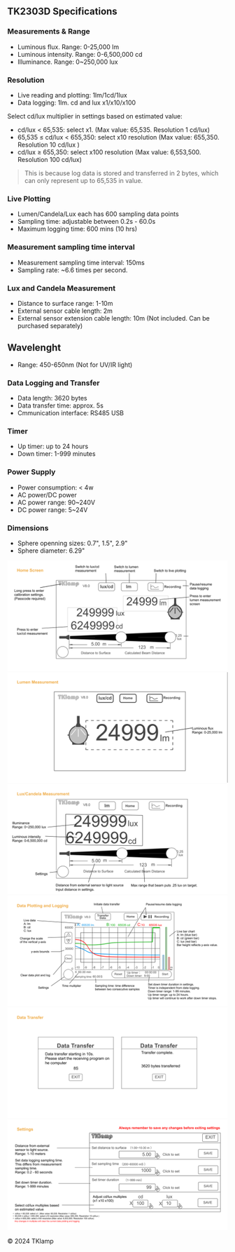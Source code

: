 ## TK2303D Specifications

### Measurements & Range
- Luminous flux. Range: 0-25,000 lm
- Luminous intensity. Range: 0-6,500,000 cd 
- Illuminance. Range: 0~250,000 lux 

### Resolution
- Live reading and plotting: 1lm/1cd/1lux
- Data logging: 1lm. cd and lux x1/x10/x100

Select cd/lux multiplier in settings based on estimated value:
- cd/lux < 65,535:  select x1. (Max value: 65,535. Resolution 1 cd/lux)
- 65,535 ≤ cd/lux < 655,350: select x10 resolution (Max value: 655,350. Resolution 10 cd/lux )
- cd/lux ≥ 655,350: select x100 resolution (Max value: 6,553,500. Resolution 100 cd/lux)

> This is because log data is stored and transferred in 2 bytes, which can only represent up to 65,535 in value.

### Live Plotting
- Lumen/Candela/Lux each has 600 sampling data points 
- Sampling time: adjustable between 0.2s - 60.0s
- Maximum logging time: 600 mins (10 hrs)

### Measurement sampling time interval
- Measurement sampling time interval: 150ms
- Sampling rate: ~6.6 times per second.

### Lux and Candela Measurement
- Distance to surface range: 1-10m
- External sensor cable length: 2m
- External sensor extension cable length: 10m (Not included. Can be purchased separately)

## Wavelenght 
- Range: 450-650nm (Not for UV/IR light) 

### Data Logging and Transfer
- Data length: 3620 bytes
- Data transfer time: approx. 5s
- Cmmunication interface: RS485 USB

### Timer
- Up timer: up to 24 hours
- Down timer: 1-999 minutes  

### Power Supply
- Power consumption: < 4w
- AC power/DC power
- AC power range: 90~240V 
- DC power range: 5~24V

### Dimensions 
- Sphere openning sizes: 0.7", 1.5", 2.9"
- Sphere diameter: 6.29"

![Home Screen](../res/Home%20Screen.png)
![Lumen Measurement](../res/Lumen%20Measurement.png)
![Candela Measurement](../res/Candela%20Measurement.png)
![Data Plotting and Logging](../res/Data%20Plotting%20and%20Logging.png)
![Data Transfer](../res/Data%20Transfer.png)
![Settings](../res/Settings.png)

© 2024 TKlamp
